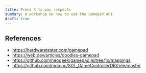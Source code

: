 ```yaml
---
title: Press X to pay respects
summary: A workshop on how to use the Gamepad API
draft: true
---
```


## References

- https://hardwaretester.com/gamepad
- https://web.dev/articles/doodles-gamepad
- https://github.com/neogeek/gamepad.js/tree/1x/mappings
- https://github.com/mdqinc/SDL_GameControllerDB/tree/master
